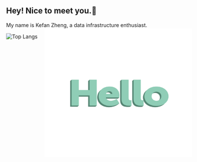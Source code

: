 <!--
**kefan-zheng/kefan-zheng** is a ✨ _special_ ✨ repository because its `README.md` (this file) appears on your GitHub profile.
-->
## Hey! Nice to meet you.👋
My name is Kefan Zheng, a data infrastructure enthusiast.
<img src="./img/hello-languages.gif" width = "400" height = "350" align=right />

![Top Langs](https://github-readme-stats.vercel.app/api/top-langs/?username=kefan-zheng&layout=compact)
